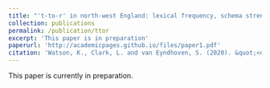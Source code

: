 ```yaml
---
title: "'t-to-r' in north-west England: lexical frequency, schema strength and transitional probability."
collection: publications
permalink: /publication/ttor
excerpt: 'This paper is in preparation'
paperurl: 'http://academicpages.github.io/files/paper1.pdf'
citation: 'Watson, K., Clark, L. and van Eyndhoven, S. (2020). &quot;<q>t-to-r<q> in north-west England: Lexical frequency, schema strength and transitional probability.&quot;.'
---
```

This paper is currently in preparation. 


